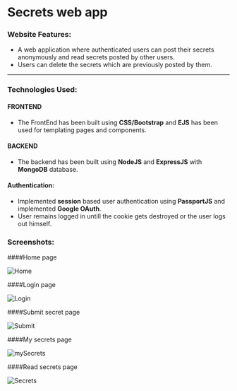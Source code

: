 # Secrets web app

### Website Features:

* A web application where authenticated users can post their secrets anonymously and read secrets posted by other users.
* Users can delete the secrets which are previously posted by them.

<hr>

### Technologies Used: 

#### FRONTEND

* The FrontEnd has been built using **CSS/Bootstrap** and **EJS** has been used for templating pages and components.

#### BACKEND

*  The backend has been built using **NodeJS** and **ExpressJS** with **MongoDB** database.

#### Authentication:

* Implemented **session** based user authentication using **PassportJS** and implemented **Google OAuth**.
* User remains logged in untill the cookie gets destroyed or the user logs out himself.

### Screenshots:

####Home page

![Home](https://user-images.githubusercontent.com/57177498/120312418-504e8a80-c2f6-11eb-8b96-fc07cf10afed.jpg)

####Login page

![Login](https://user-images.githubusercontent.com/57177498/120312570-83911980-c2f6-11eb-89b8-a0a353bda98c.jpg)

####Submit secret page

![Submit](https://user-images.githubusercontent.com/57177498/120312652-a28fab80-c2f6-11eb-897f-867b3eb80019.jpg)

####My secrets page

![mySecrets](https://user-images.githubusercontent.com/57177498/120312857-e08ccf80-c2f6-11eb-92c5-c32398ab259c.jpg)

####Read secrets page

![Secrets](https://user-images.githubusercontent.com/57177498/120312959-02865200-c2f7-11eb-9f67-363a6a4549aa.jpg)
